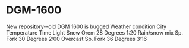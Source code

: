 # DGM-1600
New repository--old DGM 1600 is bugged
Weather condition    City    Temperature    Time
Light Snow           Orem     28 Degrees    1:20
Rain/snow mix       Sp. Fork  30 Degrees    2:00
Overcast            Sp. Fork  36 Degrees    3:16
